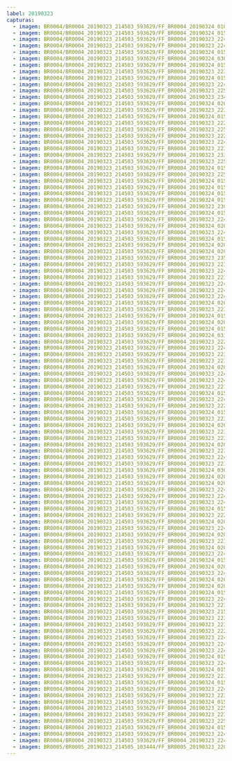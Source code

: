```yaml
---
label: 20190323
capturas:
  - imagem: BR0004/BR0004_20190323_214503_593629/FF_BR0004_20190324_010226_222_0235264.fits_maxpixel.jpg
  - imagem: BR0004/BR0004_20190323_214503_593629/FF_BR0004_20190324_015718_437_0300800.fits_maxpixel.jpg
  - imagem: BR0004/BR0004_20190323_214503_593629/FF_BR0004_20190323_224709_624_0073472.fits_maxpixel.jpg
  - imagem: BR0004/BR0004_20190323_214503_593629/FF_BR0004_20190323_224735_194_0073984.fits_maxpixel.jpg
  - imagem: BR0004/BR0004_20190323_214503_593629/FF_BR0004_20190324_015154_931_0294400.fits_maxpixel.jpg
  - imagem: BR0004/BR0004_20190323_214503_593629/FF_BR0004_20190324_030609_156_0383232.fits_maxpixel.jpg
  - imagem: BR0004/BR0004_20190323_214503_593629/FF_BR0004_20190324_015627_189_0299776.fits_maxpixel.jpg
  - imagem: BR0004/BR0004_20190323_214503_593629/FF_BR0004_20190323_223433_083_0058368.fits_maxpixel.jpg
  - imagem: BR0004/BR0004_20190323_214503_593629/FF_BR0004_20190324_015809_656_0301824.fits_maxpixel.jpg
  - imagem: BR0004/BR0004_20190323_214503_593629/FF_BR0004_20190323_224826_468_0075008.fits_maxpixel.jpg
  - imagem: BR0004/BR0004_20190323_214503_593629/FF_BR0004_20190323_225139_354_0078848.fits_maxpixel.jpg
  - imagem: BR0004/BR0004_20190323_214503_593629/FF_BR0004_20190323_234042_905_0137472.fits_maxpixel.jpg
  - imagem: BR0004/BR0004_20190323_214503_593629/FF_BR0004_20190324_020513_034_0310272.fits_maxpixel.jpg
  - imagem: BR0004/BR0004_20190323_214503_593629/FF_BR0004_20190323_223211_931_0055552.fits_maxpixel.jpg
  - imagem: BR0004/BR0004_20190323_214503_593629/FF_BR0004_20190324_015835_286_0302336.fits_maxpixel.jpg
  - imagem: BR0004/BR0004_20190323_214503_593629/FF_BR0004_20190323_222925_200_0052224.fits_maxpixel.jpg
  - imagem: BR0004/BR0004_20190323_214503_593629/FF_BR0004_20190323_225230_755_0079872.fits_maxpixel.jpg
  - imagem: BR0004/BR0004_20190323_214503_593629/FF_BR0004_20190323_222717_065_0049664.fits_maxpixel.jpg
  - imagem: BR0004/BR0004_20190323_214503_593629/FF_BR0004_20190323_224800_794_0074496.fits_maxpixel.jpg
  - imagem: BR0004/BR0004_20190323_214503_593629/FF_BR0004_20190323_223732_468_0061952.fits_maxpixel.jpg
  - imagem: BR0004/BR0004_20190323_214503_593629/FF_BR0004_20190323_233209_409_0127232.fits_maxpixel.jpg
  - imagem: BR0004/BR0004_20190323_214503_593629/FF_BR0004_20190323_225217_959_0079616.fits_maxpixel.jpg
  - imagem: BR0004/BR0004_20190323_214503_593629/FF_BR0004_20190324_015652_826_0300288.fits_maxpixel.jpg
  - imagem: BR0004/BR0004_20190323_214503_593629/FF_BR0004_20190323_225034_565_0077568.fits_maxpixel.jpg
  - imagem: BR0004/BR0004_20190323_214503_593629/FF_BR0004_20190324_015510_236_0298240.fits_maxpixel.jpg
  - imagem: BR0004/BR0004_20190323_214503_593629/FF_BR0004_20190324_015340_214_0296448.fits_maxpixel.jpg
  - imagem: BR0004/BR0004_20190323_214503_593629/FF_BR0004_20190324_015900_899_0302848.fits_maxpixel.jpg
  - imagem: BR0004/BR0004_20190323_214503_593629/FF_BR0004_20190324_015418_632_0297216.fits_maxpixel.jpg
  - imagem: BR0004/BR0004_20190323_214503_593629/FF_BR0004_20190323_230717_196_0097536.fits_maxpixel.jpg
  - imagem: BR0004/BR0004_20190323_214503_593629/FF_BR0004_20190324_015548_760_0299008.fits_maxpixel.jpg
  - imagem: BR0004/BR0004_20190323_214503_593629/FF_BR0004_20190323_224527_147_0071424.fits_maxpixel.jpg
  - imagem: BR0004/BR0004_20190323_214503_593629/FF_BR0004_20190324_020005_102_0304128.fits_maxpixel.jpg
  - imagem: BR0004/BR0004_20190323_214503_593629/FF_BR0004_20190323_224331_674_0069120.fits_maxpixel.jpg
  - imagem: BR0004/BR0004_20190323_214503_593629/FF_BR0004_20190324_015639_989_0300032.fits_maxpixel.jpg
  - imagem: BR0004/BR0004_20190323_214503_593629/FF_BR0004_20190324_020317_591_0307968.fits_maxpixel.jpg
  - imagem: BR0004/BR0004_20190323_214503_593629/FF_BR0004_20190324_020330_427_0308224.fits_maxpixel.jpg
  - imagem: BR0004/BR0004_20190323_214503_593629/FF_BR0004_20190323_235138_760_0150528.fits_maxpixel.jpg
  - imagem: BR0004/BR0004_20190323_214503_593629/FF_BR0004_20190323_223953_481_0064768.fits_maxpixel.jpg
  - imagem: BR0004/BR0004_20190323_214503_593629/FF_BR0004_20190323_224917_711_0076032.fits_maxpixel.jpg
  - imagem: BR0004/BR0004_20190323_214503_593629/FF_BR0004_20190323_223146_272_0055040.fits_maxpixel.jpg
  - imagem: BR0004/BR0004_20190323_214503_593629/FF_BR0004_20190323_224904_894_0075776.fits_maxpixel.jpg
  - imagem: BR0004/BR0004_20190323_214503_593629/FF_BR0004_20190323_224631_187_0072704.fits_maxpixel.jpg
  - imagem: BR0004/BR0004_20190323_214503_593629/FF_BR0004_20190323_224214_619_0067584.fits_maxpixel.jpg
  - imagem: BR0004/BR0004_20190323_214503_593629/FF_BR0004_20190324_020147_676_0306176.fits_maxpixel.jpg
  - imagem: BR0004/BR0004_20190323_214503_593629/FF_BR0004_20190323_223524_320_0059392.fits_maxpixel.jpg
  - imagem: BR0004/BR0004_20190323_214503_593629/FF_BR0004_20190324_015233_409_0295168.fits_maxpixel.jpg
  - imagem: BR0004/BR0004_20190323_214503_593629/FF_BR0004_20190324_020030_767_0304640.fits_maxpixel.jpg
  - imagem: BR0004/BR0004_20190323_214503_593629/FF_BR0004_20190324_015601_565_0299264.fits_maxpixel.jpg
  - imagem: BR0004/BR0004_20190323_214503_593629/FF_BR0004_20190324_031338_313_0392192.fits_maxpixel.jpg
  - imagem: BR0004/BR0004_20190323_214503_593629/FF_BR0004_20190323_222846_779_0051456.fits_maxpixel.jpg
  - imagem: BR0004/BR0004_20190323_214503_593629/FF_BR0004_20190323_224852_092_0075520.fits_maxpixel.jpg
  - imagem: BR0004/BR0004_20190323_214503_593629/FF_BR0004_20190323_223836_615_0063232.fits_maxpixel.jpg
  - imagem: BR0004/BR0004_20190323_214503_593629/FF_BR0004_20190323_223810_996_0062720.fits_maxpixel.jpg
  - imagem: BR0004/BR0004_20190323_214503_593629/FF_BR0004_20190324_020642_759_0312064.fits_maxpixel.jpg
  - imagem: BR0004/BR0004_20190323_214503_593629/FF_BR0004_20190323_224514_323_0071168.fits_maxpixel.jpg
  - imagem: BR0004/BR0004_20190323_214503_593629/FF_BR0004_20190323_224253_321_0068352.fits_maxpixel.jpg
  - imagem: BR0004/BR0004_20190323_214503_593629/FF_BR0004_20190323_221659_701_0037376.fits_maxpixel.jpg
  - imagem: BR0004/BR0004_20190323_214503_593629/FF_BR0004_20190324_015743_945_0301312.fits_maxpixel.jpg
  - imagem: BR0004/BR0004_20190323_214503_593629/FF_BR0004_20190323_224605_567_0072192.fits_maxpixel.jpg
  - imagem: BR0004/BR0004_20190323_214503_593629/FF_BR0004_20190323_222950_834_0052736.fits_maxpixel.jpg
  - imagem: BR0004/BR0004_20190323_214503_593629/FF_BR0004_20190324_015444_330_0297728.fits_maxpixel.jpg
  - imagem: BR0004/BR0004_20190323_214503_593629/FF_BR0004_20190323_223641_240_0060928.fits_maxpixel.jpg
  - imagem: BR0004/BR0004_20190323_214503_593629/FF_BR0004_20190324_020604_425_0311296.fits_maxpixel.jpg
  - imagem: BR0004/BR0004_20190323_214503_593629/FF_BR0004_20190323_223016_506_0053248.fits_maxpixel.jpg
  - imagem: BR0004/BR0004_20190323_214503_593629/FF_BR0004_20190323_223615_562_0060416.fits_maxpixel.jpg
  - imagem: BR0004/BR0004_20190323_214503_593629/FF_BR0004_20190324_020355_921_0308736.fits_maxpixel.jpg
  - imagem: BR0004/BR0004_20190323_214503_593629/FF_BR0004_20190323_223003_627_0052992.fits_maxpixel.jpg
  - imagem: BR0004/BR0004_20190323_214503_593629/FF_BR0004_20190323_224618_375_0072448.fits_maxpixel.jpg
  - imagem: BR0004/BR0004_20190323_214503_593629/FF_BR0004_20190323_223159_117_0055296.fits_maxpixel.jpg
  - imagem: BR0004/BR0004_20190323_214503_593629/FF_BR0004_20190324_030855_849_0386560.fits_maxpixel.jpg
  - imagem: BR0004/BR0004_20190323_214503_593629/FF_BR0004_20190324_020630_052_0311808.fits_maxpixel.jpg
  - imagem: BR0004/BR0004_20190323_214503_593629/FF_BR0004_20190324_020343_214_0308480.fits_maxpixel.jpg
  - imagem: BR0004/BR0004_20190323_214503_593629/FF_BR0004_20190323_224032_102_0065536.fits_maxpixel.jpg
  - imagem: BR0004/BR0004_20190323_214503_593629/FF_BR0004_20190323_224722_368_0073728.fits_maxpixel.jpg
  - imagem: BR0004/BR0004_20190323_214503_593629/FF_BR0004_20190323_224448_715_0070656.fits_maxpixel.jpg
  - imagem: BR0004/BR0004_20190323_214503_593629/FF_BR0004_20190324_015705_609_0300544.fits_maxpixel.jpg
  - imagem: BR0004/BR0004_20190323_214503_593629/FF_BR0004_20190323_222821_186_0050944.fits_maxpixel.jpg
  - imagem: BR0004/BR0004_20190323_214503_593629/FF_BR0004_20190324_020708_375_0312576.fits_maxpixel.jpg
  - imagem: BR0004/BR0004_20190323_214503_593629/FF_BR0004_20190323_224357_479_0069632.fits_maxpixel.jpg
  - imagem: BR0004/BR0004_20190323_214503_593629/FF_BR0004_20190324_020617_252_0311552.fits_maxpixel.jpg
  - imagem: BR0004/BR0004_20190323_214503_593629/FF_BR0004_20190323_223224_744_0055808.fits_maxpixel.jpg
  - imagem: BR0004/BR0004_20190323_214503_593629/FF_BR0004_20190324_020551_625_0311040.fits_maxpixel.jpg
  - imagem: BR0004/BR0004_20190323_214503_593629/FF_BR0004_20190323_224943_344_0076544.fits_maxpixel.jpg
  - imagem: BR0004/BR0004_20190323_214503_593629/FF_BR0004_20190324_015756_817_0301568.fits_maxpixel.jpg
  - imagem: BR0004/BR0004_20190323_214503_593629/FF_BR0004_20190324_020043_589_0304896.fits_maxpixel.jpg
  - imagem: BR0004/BR0004_20190323_214503_593629/FF_BR0004_20190323_224435_918_0070400.fits_maxpixel.jpg
  - imagem: BR0004/BR0004_20190323_214503_593629/FF_BR0004_20190324_020017_958_0304384.fits_maxpixel.jpg
  - imagem: BR0004/BR0004_20190323_214503_593629/FF_BR0004_20190324_020304_792_0307712.fits_maxpixel.jpg
  - imagem: BR0004/BR0004_20190323_214503_593629/FF_BR0004_20190324_015431_450_0297472.fits_maxpixel.jpg
  - imagem: BR0004/BR0004_20190323_214503_593629/FF_BR0004_20190323_224656_800_0073216.fits_maxpixel.jpg
  - imagem: BR0004/BR0004_20190323_214503_593629/FF_BR0004_20190323_223120_590_0054528.fits_maxpixel.jpg
  - imagem: BR0004/BR0004_20190323_214503_593629/FF_BR0004_20190323_215830_480_0015360.fits_maxpixel.jpg
  - imagem: BR0004/BR0004_20190323_214503_593629/FF_BR0004_20190323_223719_682_0061696.fits_maxpixel.jpg
  - imagem: BR0004/BR0004_20190323_214503_593629/FF_BR0004_20190323_223940_686_0064512.fits_maxpixel.jpg
  - imagem: BR0004/BR0004_20190323_214503_593629/FF_BR0004_20190323_222755_529_0050432.fits_maxpixel.jpg
  - imagem: BR0004/BR0004_20190323_214503_593629/FF_BR0004_20190323_224747_985_0074240.fits_maxpixel.jpg
  - imagem: BR0004/BR0004_20190323_214503_593629/FF_BR0004_20190323_224813_650_0074752.fits_maxpixel.jpg
  - imagem: BR0004/BR0004_20190323_214503_593629/FF_BR0004_20190323_224643_985_0072960.fits_maxpixel.jpg
  - imagem: BR0004/BR0004_20190323_214503_593629/FF_BR0004_20190324_015822_485_0302080.fits_maxpixel.jpg
  - imagem: BR0004/BR0004_20190323_214503_593629/FF_BR0004_20190323_224201_770_0067328.fits_maxpixel.jpg
  - imagem: BR0004/BR0004_20190323_214503_593629/FF_BR0004_20190324_015848_132_0302592.fits_maxpixel.jpg
  - imagem: BR0004/BR0004_20190323_214503_593629/FF_BR0004_20190323_223823_809_0062976.fits_maxpixel.jpg
  - imagem: BR0004/BR0004_20190323_214503_593629/FF_BR0004_20190324_015952_398_0303872.fits_maxpixel.jpg
  - imagem: BR0004/BR0004_20190323_214503_593629/FF_BR0004_20190323_224423_130_0070144.fits_maxpixel.jpg
  - imagem: BR0004/BR0004_20190323_214503_593629/FF_BR0004_20190323_223628_467_0060672.fits_maxpixel.jpg
  - imagem: BR0004/BR0004_20190323_214503_593629/FF_BR0004_20190324_015731_138_0301056.fits_maxpixel.jpg
  - imagem: BR0004/BR0004_20190323_214503_593629/FF_BR0004_20190323_225152_119_0079104.fits_maxpixel.jpg
  - imagem: BR0004/BR0004_20190323_214503_593629/FF_BR0004_20190323_223029_296_0053504.fits_maxpixel.jpg
  - imagem: BR0004/BR0004_20190323_214503_593629/FF_BR0004_20190323_225021_748_0077312.fits_maxpixel.jpg
  - imagem: BR0004/BR0004_20190323_214503_593629/FF_BR0004_20190324_015535_949_0298752.fits_maxpixel.jpg
  - imagem: BR0004/BR0004_20190323_214503_593629/FF_BR0004_20190323_224057_671_0066048.fits_maxpixel.jpg
  - imagem: BR0004/BR0004_20190323_214503_593629/FF_BR0004_20190323_224839_303_0075264.fits_maxpixel.jpg
  - imagem: BR0005/BR0005_20190323_214505_103444/FF_BR0005_20190323_220953_594_0027648.fits_maxpixel.jpg
---
```

